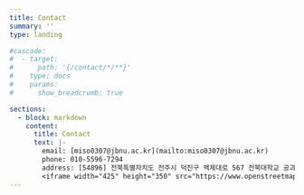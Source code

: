 ```yaml
---
title: Contact
summary: ''
type: landing

#cascade:
#  - target:
#      path: '{/contact/*/**}'
#    type: docs
#    params:
#      show_breadcrumb: true

sections:
  - block: markdown
    content:
      title: Contact
      text: |-
        email: [miso0307@jbnu.ac.kr](mailto:miso0307@jbnu.ac.kr)  
        phone: 010-5596-7294  
        address: [54896] 전북특별자치도 전주시 덕진구 백제대로 567 전북대학교 공과대학 7호관 
        <iframe width="425" height="350" src="https://www.openstreetmap.org/export/embed.html?bbox=127.1344496,35.8460132,127.1344496,35.8460132&layer=mapnik&marker=35.8460132,127.1344496"</iframe>
---
```


